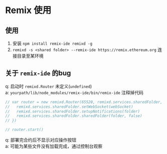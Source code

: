 # Remix 使用

## 使用
1. 安装 `npm install remix-ide remixd -g`
2. `remixd -s <shared folder> --remix-ide https://remix.ethereum.org` 连接目录至某环境

## 关于 `remix-ide` 的bug

q: 启动时 `remixd.Router` 未定义(`undefined`)  
a: `yourpath/lib/node_modules/remix-ide/bin/remix-ide` 注释掉代码  
```js
// var router = new remixd.Router(65520, remixd.services.sharedFolder, { remixIdeUrl: 'http://localhost:8080' }, (webSocket) => {
//   remixd.services.sharedFolder.setWebSocket(webSocket)
//   remixd.services.sharedFolder.setupNotifications(folder)
//   remixd.services.sharedFolder.sharedFolder(folder, false)
// })

// router.start()
```  
q: 部署完合约后不显示对应操作按钮  
a:  可能为某些文件没有加载完成，通过控制台观察  